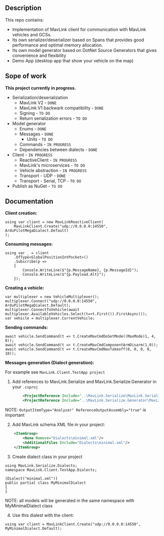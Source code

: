 ## Description

This repo contains:
 - Implementation of MavLink client for communication with MavLink vehicles and GCSs.
 - Its own serializer/deserializer based on Spans that provides good performance and optimal memory allocation.
 - Its own model generator based on DotNet Source Generators that gives convenience and flexibility
 - Demo App (desktop app that show your vehicle on the map)

## Sope of work

**This project currently in progress.**

 - Serialization/deserialization
   - MavLink V2 - `DONE`
   - MavLink V1 backwark compatibility - `DONE`
   - Signing - `TO DO`
   - Return serialization errors - `TO DO`
 - Model generator
   - Enums - `DONE`
   - Messages - `DONE`
     - Units - `TO DO`
   - Commands - `IN PROGRESS`
   - Dependencies between dialects - `DONE`
 - Client - `IN PROGRESS`
   - ReactiveClient - `IN PROGRESS`
   - MavLink's microservices - `TO DO`
   - Vehicle abstraction - `IN PROGRESS`
   - Transport - UDP - `DONE`
   - Transport - Serial, TCP - `TO DO`
 - Publish as NuGet - `TO DO`

## Documentation

**Client creation:**

```CSharp
using var client = new MavLinkReactiveClient(
    MavLinkClient.Create("udp://0.0.0.0:14550", ArduPilotMegaDialect.Default)
);
```

**Consuming messages:**

```CSharp
using var _ = client
    .OfType<GlobalPositionIntPocket>()
    .Subscribe(p =>
    {
        Console.WriteLine($"{p.MessageName}, {p.MessageId}");
        Console.WriteLine($"{p.Payload.Alt}");
    });
```

**Creating a vehicle:**

```CSharp
var multiplexer = new VehicleMultiplexer();
multiplexer.Connect("udp://0.0.0.0:14550", ArduPilotMegaDialect.Default);
multiplexer.ConnectToVehicle(await multiplexer.AvailableVehicles.Select(t=>t.First()).FirstAsync());
var vehicle = multiplexer.CurrentVehicle;
```

**Sending commands:**

```CSharp
await vehicle.SendCommand(t => t.CreateMavCmdDoSetMode((MavMode)1, 4, 0));
await vehicle.SendCommand(t => t.CreateMavCmdComponentArmDisarm(1,0));
await vehicle.SendCommand(t => t.CreateMavCmdNavTakeoff(0, 0, 0, 0, 10));
```

**Messages generation (Dialect generation):**

For example see `MavLink.Client.TestApp project`

1. Add references to MavLink.Serialize and MavLink.Serialize.Generator in your `.csproj`
```XML
        <ProjectReference Include="..\MavLink.Serialize\MavLink.Serialize.csproj" />
        <ProjectReference Include="..\MavLink.Serialize.Generator\MavLink.Serialize.Generator.csproj" OutputItemType="Analyzer" ReferenceOutputAssembly="true"/>
```
NOTE: `OutputItemType="Analyzer" ReferenceOutputAssembly="true"` is important

2. Add MavLink schema XML file in your project:
```XML
    <ItemGroup>
        <None Remove="Dialects\minimal.xml"/>
        <AdditionalFiles Include="Dialects\minimal.xml"/>
    </ItemGroup>
```

3. Create dialect class in your project
```CSharp
using MavLink.Serialize.Dialects;
namespace MavLink.Client.TestApp.Dialects;

[Dialect("minimal.xml")]
public partial class MyMinimalDialect
{
}
```
NOTE: all models will be generated in the same namespace with MyMinimalDialect class

4. Use this dialest with the client:
```CSharp
using var client = MavLinkClient.Create("udp://0.0.0.0:14550", MyMinimalDialect.Default);
```



